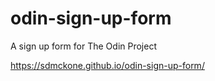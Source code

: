 # odin-sign-up-form
A sign up form for The Odin Project

https://sdmckone.github.io/odin-sign-up-form/
